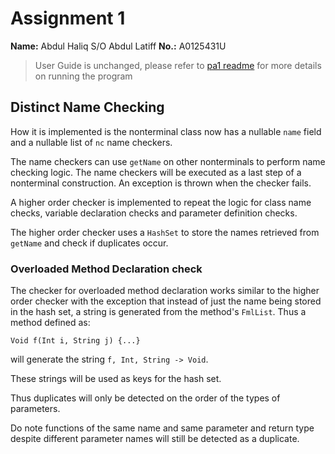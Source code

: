 # Assignment 1

**Name:** Abdul Haliq S/O Abdul Latiff
**No.:** A0125431U

> User Guide is unchanged, please refer to [pa1 readme](abdul_haliq_pa1_readme.md) for more details on running the program

## Distinct Name Checking

How it is implemented is the nonterminal class now has a nullable `name` field and a nullable list of `nc` name checkers.

The name checkers can use `getName` on other nonterminals to perform name checking logic. The name checkers will be executed as a last step of a nonterminal construction. An exception is thrown when the checker fails.

A higher order checker is implemented to repeat the logic for class name checks, variable declaration checks and parameter definition checks.

The higher order checker uses a `HashSet` to store the names retrieved from `getName` and check if duplicates occur.

### Overloaded Method Declaration check

The checker for overloaded method declaration works similar to the higher order checker with the exception that instead of just the name being stored in the hash set, a string is generated from the method's `FmlList`. Thus a method defined as:

```
Void f(Int i, String j) {...}
```

will generate the string `f, Int, String -> Void`.

These strings will be used as keys for the hash set.

Thus duplicates will only be detected on the order of the types of parameters.

Do note functions of the same name and same parameter and return type despite different parameter names will still be detected as a duplicate.